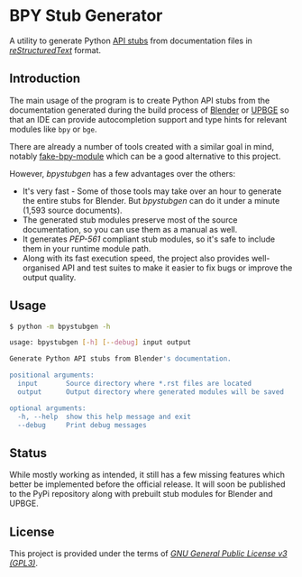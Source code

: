 BPY Stub Generator
==================

A utility to generate Python [API stubs](https://www.python.org/dev/peps/pep-0561/) from 
documentation files in [_reStructuredText_](https://docutils.sourceforge.io/rst.html) format.  

## Introduction ##

The main usage of the program is to create Python API stubs from the documentation generated 
during the build process of [Blender](https://www.blender.org) or [UPBGE](https://upbge.org) 
so that an IDE can provide autocompletion support and type hints for relevant modules like 
`bpy` or `bge`.

There are already a number of tools created with a similar goal in mind, notably 
[fake-bpy-module](https://github.com/nutti/fake-bpy-module) which can be a good alternative 
to this project.

However, _bpystubgen_ has a few advantages over the others:

 * It's very fast - Some of those tools may take over an hour to generate the entire stubs 
   for Blender. But _bpystubgen_ can do it under a minute (1,593 source documents).
 * The generated stub modules preserve most of the source documentation, so you can use them 
   as a manual as well.
 * It generates _PEP-561_ compliant stub modules, so it's safe to include them in your runtime 
   module path.
 * Along with its fast execution speed, the project also provides well-organised API and test 
   suites to make it easier to fix bugs or improve the output quality. 

## Usage ##

```bash
$ python -m bpystubgen -h

usage: bpystubgen [-h] [--debug] input output

Generate Python API stubs from Blender's documentation.

positional arguments:
  input       Source directory where *.rst files are located
  output      Output directory where generated modules will be saved

optional arguments:
  -h, --help  show this help message and exit
  --debug     Print debug messages
```

## Status ##

While mostly working as intended, it still has a few missing features which better be implemented 
before the official release. It will soon be published to the PyPi repository along with prebuilt 
stub modules for Blender and UPBGE.

## License ##

This project is provided under the terms of _[GNU General Public License v3 (GPL3)](LICENSE)_.
